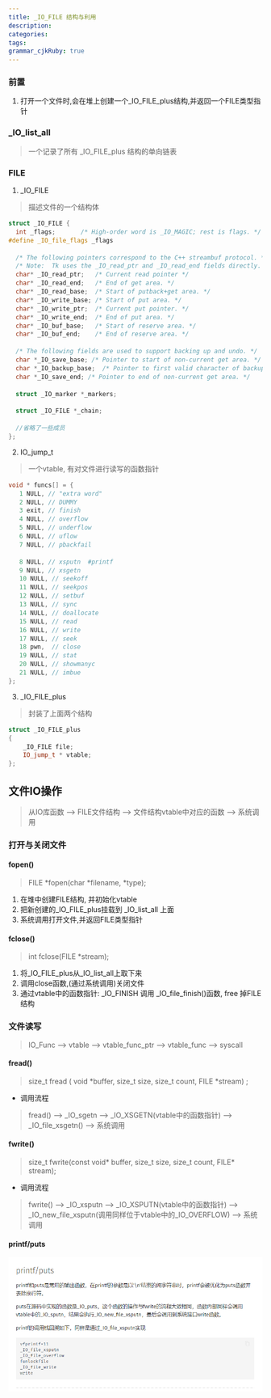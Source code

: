 ```yaml
---
title: _IO_FILE 结构与利用
description: 
categories:
tags: 
grammar_cjkRuby: true
---
```


### 前置
1. 打开一个文件时,会在堆上创建一个_IO_FILE_plus结构,并返回一个FILE类型指针

### \_IO_list_all
> 一个记录了所有 \_IO_FILE_plus 结构的单向链表

### FILE
1. \_IO_FILE
> 描述文件的一个结构体

```cpp
struct _IO_FILE {
  int _flags;       /* High-order word is _IO_MAGIC; rest is flags. */
#define _IO_file_flags _flags

  /* The following pointers correspond to the C++ streambuf protocol. */
  /* Note:  Tk uses the _IO_read_ptr and _IO_read_end fields directly. */
  char* _IO_read_ptr;   /* Current read pointer */
  char* _IO_read_end;   /* End of get area. */
  char* _IO_read_base;  /* Start of putback+get area. */
  char* _IO_write_base; /* Start of put area. */
  char* _IO_write_ptr;  /* Current put pointer. */
  char* _IO_write_end;  /* End of put area. */
  char* _IO_buf_base;   /* Start of reserve area. */
  char* _IO_buf_end;    /* End of reserve area. */
  
  /* The following fields are used to support backing up and undo. */
  char *_IO_save_base; /* Pointer to start of non-current get area. */
  char *_IO_backup_base;  /* Pointer to first valid character of backup area */
  char *_IO_save_end; /* Pointer to end of non-current get area. */

  struct _IO_marker *_markers;

  struct _IO_FILE *_chain;
  
  //省略了一些成员
};

```

2. IO_jump_t
> 一个vtable, 有对文件进行读写的函数指针

```cpp
void * funcs[] = {
   1 NULL, // "extra word"
   2 NULL, // DUMMY
   3 exit, // finish
   4 NULL, // overflow
   5 NULL, // underflow
   6 NULL, // uflow
   7 NULL, // pbackfail
   
   8 NULL, // xsputn  #printf
   9 NULL, // xsgetn
   10 NULL, // seekoff
   11 NULL, // seekpos
   12 NULL, // setbuf
   13 NULL, // sync
   14 NULL, // doallocate
   15 NULL, // read
   16 NULL, // write
   17 NULL, // seek
   18 pwn,  // close
   19 NULL, // stat
   20 NULL, // showmanyc
   21 NULL, // imbue
};
```

3.  \_IO_FILE_plus
> 封装了上面两个结构

```cpp
struct _IO_FILE_plus
{
	_IO_FILE file;
	IO_jump_t * vtable;
};
```

## 文件IO操作
> 从IO库函数 --> FILE文件结构 --> 文件结构vtable中对应的函数 --> 系统调用

### 打开与关闭文件
#### fopen()
> FILE *fopen(char *filename, *type);

1. 在堆中创建FILE结构, 并初始化vtable
2. 把新创建的_IO_FILE_plus挂载到 \_IO_list_all 上面
3. 系统调用打开文件,并返回FILE类型指针

#### fclose()
> int fclose(FILE *stream);

1. 将_IO_FILE_plus从_IO_list_all上取下来
2. 调用close函数,(通过系统调用)关闭文件
3. 通过vtable中的函数指针: \_IO_FINISH 调用 \_IO_file_finish()函数, free 掉FILE结构

### 文件读写
> IO_Func --> vtable --> vtable_func_ptr --> vtable_func --> syscall

#### fread()
> size_t fread ( void *buffer, size_t size, size_t count, FILE *stream) ;

+ 调用流程
> fread() --> \_IO_sgetn -->  \_IO_XSGETN(vtable中的函数指针) --> \_IO_file_xsgetn() --> 系统调用

#### fwrite()
> size_t fwrite(const void* buffer, size_t size, size_t count, FILE* stream);

+ 调用流程
> fwrite() --> \_IO_xsputn --> \_IO_XSPUTN(vtable中的函数指针) --> \_IO_new_file_xsputn(调用同样位于vtable中的_IO_OVERFLOW) --> 系统调用

#### printf/puts

![printf/puts](https://www.github.com/Byzero512/blog_img/raw/master/1538553969841.png) 



